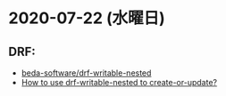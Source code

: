# 2020-07-22 (水曜日)

## DRF:

- [beda-software/drf-writable-nested](https://github.com/beda-software/drf-writable-nested)
- [How to use drf-writable-nested to create-or-update?](https://stackoverflow.com/questions/55754406/how-to-use-drf-writable-nested-to-create-or-update)
